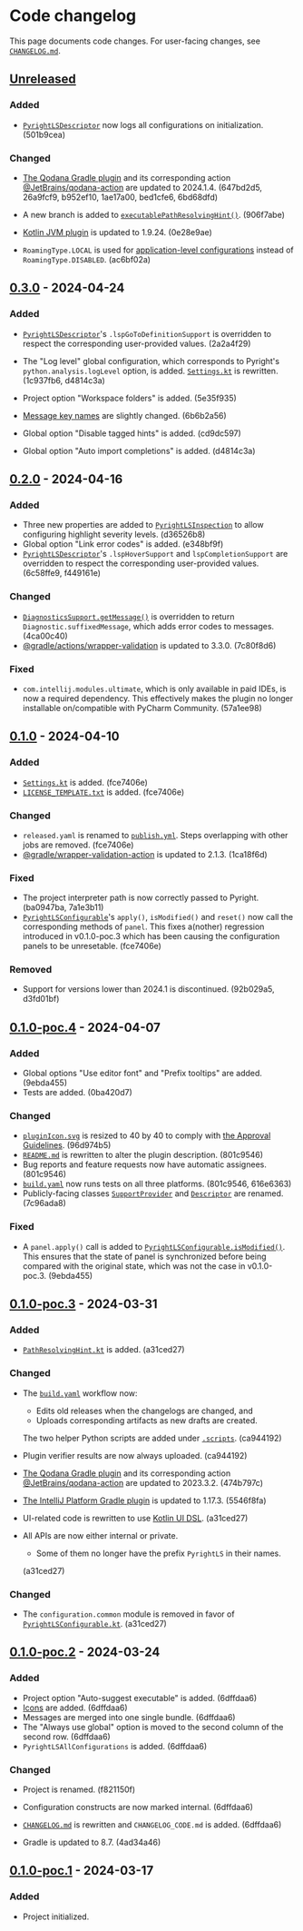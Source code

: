 <!-- Keep a Changelog guide -> https://keepachangelog.com -->

# Code changelog


This page documents code changes.
For user-facing changes, see [`CHANGELOG.md`][_-1].


  [_-1]: ./CHANGELOG.md


## [Unreleased]

### Added

* [`PyrightLSDescriptor`][40-1] now logs all configurations on initialization.
  (501b9cea)

### Changed

* [The Qodana Gradle plugin][40-2] and its corresponding action
  [@JetBrains/qodana-action][40-3] are updated to 2024.1.4.
  (647bd2d5, 26a9fcf9, b952ef10, 1ae17a00, bed1cfe6, 6bd68dfd)
* A new branch is added to [`executablePathResolvingHint()`][40-4]. (906f7abe)
* [Kotlin JVM plugin][40-5] is updated to 1.9.24. (0e28e9ae)
* `RoamingType.LOCAL` is used for [application-level configurations][40-6]
  instead of `RoamingType.DISABLED`. (ac6bf02a)


  [40-1]: https://github.com/InSyncWithFoo/pyright-langserver-for-pycharm/blob/501b9cea/src/main/kotlin/com/insyncwithfoo/pyrightls/server/PyrightLSDescriptor.kt
  [40-2]: https://plugins.gradle.org/plugin/org.jetbrains.qodana
  [40-3]: https://github.com/JetBrains/qodana-action
  [40-4]: https://github.com/InSyncWithFoo/pyright-for-pycharm/blob/906f7abe/src/main/kotlin/com/insyncwithfoo/pyright/configuration/PathResolvingHint.kt
  [40-5]: https://plugins.gradle.org/plugin/org.jetbrains.kotlin.jvm
  [40-6]: https://github.com/InSyncWithFoo/pyright-langserver-for-pycharm/blob/ac6bf02a/src/main/kotlin/com/insyncwithfoo/pyrightls/configuration/application/ConfigurationService.kt


## [0.3.0] - 2024-04-24

### Added

* [`PyrightLSDescriptor`][30-1]'s `.lspGoToDefinitionSupport`
  is overridden to respect the corresponding user-provided values. (2a2a4f29)
* The "Log level" global configuration, which corresponds to
  Pyright's `python.analysis.logLevel` option, is added.
  [`Settings.kt`][30-2] is rewritten.
  (1c937fb6, d4814c3a)
* Project option "Workspace folders" is added. (5e35f935)
* [Message key names][30-3] are slightly changed. (6b6b2a56)
* Global option "Disable tagged hints" is added. (cd9dc597)
* Global option "Auto import completions" is added. (d4814c3a)


  [30-1]: https://github.com/InSyncWithFoo/pyright-langserver-for-pycharm/blob/2a2a4f29/src/main/kotlin/com/insyncwithfoo/pyrightls/server/PyrightLSDescriptor.kt
  [30-2]: https://github.com/InSyncWithFoo/pyright-langserver-for-pycharm/blob/d4814c3a/src/main/kotlin/com/insyncwithfoo/pyrightls/server/Settings.kt
  [30-3]: https://github.com/InSyncWithFoo/pyright-langserver-for-pycharm/blob/6b6b2a56/src/main/resources/messages/pyrightls.properties


## [0.2.0] - 2024-04-16

### Added

* Three new properties are added to [`PyrightLSInspection`][20-1]
  to allow configuring highlight severity levels. (d36526b8)
* Global option "Link error codes" is added. (e348bf9f)
* [`PyrightLSDescriptor`][20-2]'s `.lspHoverSupport` and `lspCompletionSupport`
  are overridden to respect the corresponding user-provided values.
  (6c58ffe9, f449161e)

### Changed

* [`DiagnosticsSupport.getMessage()`][20-3] is overridden
  to return `Diagnostic.suffixedMessage`, which adds error codes to messages.
  (4ca00c40)
* [@gradle/actions/wrapper-validation][20-4] is updated to 3.3.0. (7c80f8d6)

### Fixed

* `com.intellij.modules.ultimate`, which is only available in paid IDEs,
  is now a required dependency. This effectively makes the plugin
  no longer installable on/compatible with PyCharm Community. (57a1ee98)


  [20-1]: https://github.com/InSyncWithFoo/pyright-langserver-for-pycharm/blob/e348bf9f/src/main/kotlin/com/insyncwithfoo/pyrightls/PyrightLSInspection.kt
  [20-2]: https://github.com/InSyncWithFoo/pyright-langserver-for-pycharm/blob/f449161e/src/main/kotlin/com/insyncwithfoo/pyrightls/server/PyrightLSDescriptor.kt
  [20-3]: https://github.com/InSyncWithFoo/pyright-langserver-for-pycharm/blob/4ca00c40/src/main/kotlin/com/insyncwithfoo/pyrightls/server/DiagnosticsSupport.kt
  [20-4]: https://github.com/gradle/actions/wrapper-validation


## [0.1.0] - 2024-04-10

### Added

* [`Settings.kt`][10-1] is added. (fce7406e)
* [`LICENSE_TEMPLATE.txt`][10-2] is added. (fce7406e)

### Changed

* `released.yaml` is renamed to [`publish.yml`][10-3].
  Steps overlapping with other jobs are removed. (fce7406e)
* [@gradle/wrapper-validation-action][10-4] is updated to 2.1.3. (1ca18f6d)

### Fixed

* The project interpreter path is now correctly passed to Pyright.
  (ba0947ba, 7a1e3b11)
* [`PyrightLSConfigurable`][10-5]'s `apply()`, `isModified()` and `reset()`
  now call the corresponding methods of `panel`.
  This fixes a(nother) regression introduced in v0.1.0-poc.3
  which has been causing the configuration panels to be unresetable. (fce7406e)

### Removed

* Support for versions lower than 2024.1 is discontinued. (92b029a5, d3fd01bf)


  [10-1]: https://github.com/InSyncWithFoo/pyright-langserver-for-pycharm/blob/7a1e3b11/src/main/kotlin/com/insyncwithfoo/pyrightls/server/Settings.kt
  [10-2]: https://github.com/InSyncWithFoo/pyright-langserver-for-pycharm/blob/fce7406e/LICENSE_TEMPLATE.txt
  [10-3]: https://github.com/InSyncWithFoo/pyright-langserver-for-pycharm/blob/fce7406e/.github/workflows/publish.yaml
  [10-4]: https://github.com/gradle/wrapper-validation-action
  [10-5]: https://github.com/InSyncWithFoo/pyright-langserver-for-pycharm/blob/fce7406e/src/main/kotlin/com/insyncwithfoo/pyrightls/configuration/PyrightLSConfigurable.kt


## [0.1.0-poc.4] - 2024-04-07

### Added

* Global options "Use editor font" and "Prefix tooltips" are added. (9ebda455)
* Tests are added. (0ba420d7)

### Changed

* [`pluginIcon.svg`][4-1] is resized to 40 by 40 to comply with
  [the Approval Guidelines][4-2]. (96d974b5)
* [`README.md`][4-3] is rewritten to alter the plugin description. (801c9546)
* Bug reports and feature requests now have automatic assignees. (801c9546)
* [`build.yaml`][4-4] now runs tests on all three platforms.
  (801c9546, 616e6363)
* Publicly-facing classes [`SupportProvider`][4-5] and [`Descriptor`][4-6]
  are renamed. (7c96ada8)

### Fixed

* A `panel.apply()` call is added to
  [`PyrightLSConfigurable.isModified()`][4-7].
  This ensures that the state of panel is synchronized
  before being compared with the original state,
  which was not the case in v0.1.0-poc.3. (9ebda455)


  [4-1]: https://github.com/InSyncWithFoo/pyright-langserver-for-pycharm/blob/96d974b5/src/main/resources/META-INF/pluginIcon.svg
  [4-2]: https://plugins.jetbrains.com/legal/approval-guidelines
  [4-3]: https://github.com/InSyncWithFoo/pyright-langserver-for-pycharm/blob/801c9546/README.md
  [4-4]: https://github.com/InSyncWithFoo/pyright-langserver-for-pycharm/blob/616e6363/.github/workflows/build.yaml
  [4-5]: https://github.com/InSyncWithFoo/pyright-langserver-for-pycharm/blob/7c96ada8/src/main/kotlin/com/insyncwithfoo/pyrightls/server/PyrightLSSupportProvider.kt
  [4-6]: https://github.com/InSyncWithFoo/pyright-langserver-for-pycharm/blob/7c96ada8/src/main/kotlin/com/insyncwithfoo/pyrightls/server/PyrightLSDescriptor.kt
  [4-7]: https://github.com/InSyncWithFoo/pyright-langserver-for-pycharm/blob/9ebda455/src/main/kotlin/com/insyncwithfoo/pyrightls/configuration/PyrightLSConfigurable.kt


## [0.1.0-poc.3] - 2024-03-31

### Added

* [`PathResolvingHint.kt`][3-1] is added. (a31ced27)

### Changed

* The [`build.yaml`][3-2] workflow now:
  * Edits old releases when the changelogs are changed, and
  * Uploads corresponding artifacts as new drafts are created.
  
  The two helper Python scripts are added under [`.scripts`][3-3].
  (ca944192)

* Plugin verifier results are now always uploaded. (ca944192)
* [The Qodana Gradle plugin][3-4] and its corresponding action
  [@JetBrains/qodana-action][3-5] are updated to 2023.3.2. (474b797c)
* [The IntelliJ Platform Gradle plugin][3-6] is updated to 1.17.3. (5546f8fa)
* UI-related code is rewritten to use [Kotlin UI DSL][3-7]. (a31ced27)
* All APIs are now either internal or private.
  * Some of them no longer have the prefix `PyrightLS` in their names.
  
  (a31ced27)

### Changed

* The `configuration.common` module is removed
  in favor of [`PyrightLSConfigurable.kt`][3-8]. (a31ced27)


  [3-1]: https://github.com/InSyncWithFoo/pyright-langserver-for-pycharm/blob/a31ced27/src/main/kotlin/com/insyncwithfoo/pyrightls/configuration/PathResolvingHint.kt
  [3-2]: https://github.com/InSyncWithFoo/pyright-langserver-for-pycharm/blob/ca944192/.github/workflows/build.yaml
  [3-3]: https://github.com/InSyncWithFoo/pyright-langserver-for-pycharm/blob/ca944192/.scripts/
  [3-4]: https://plugins.gradle.org/plugin/org.jetbrains.qodana
  [3-5]: https://github.com/JetBrains/qodana-action
  [3-6]: https://github.com/JetBrains/intellij-platform-gradle-plugin
  [3-7]: https://plugins.jetbrains.com/docs/intellij/kotlin-ui-dsl-version-2.html
  [3-8]: https://github.com/InSyncWithFoo/pyright-langserver-for-pycharm/blob/a31ced27/src/main/kotlin/com/insyncwithfoo/pyrightls/configuration/PyrightLSConfigurable.kt


## [0.1.0-poc.2] - 2024-03-24

### Added

* Project option "Auto-suggest executable" is added. (6dffdaa6)
* [Icons][2-1] are added. (6dffdaa6)
* Messages are merged into one single bundle. (6dffdaa6)
* The "Always use global" option is moved to
  the second column of the second row. (6dffdaa6)
* `PyrightLSAllConfigurations` is added. (6dffdaa6)

### Changed

* Project is renamed. (f821150f)
* Configuration constructs are now marked internal. (6dffdaa6)
* [`CHANGELOG.md`][2-2] is rewritten and
  `CHANGELOG_CODE.md` is added. (6dffdaa6)
* Gradle is updated to 8.7. (4ad34a46)


  [2-1]: https://github.com/InSyncWithFoo/pyright-langserver-for-pycharm/tree/6dffdaa6/src/main/resources/icons
  [2-2]: https://github.com/InSyncWithFoo/pyright-langserver-for-pycharm/tree/6dffdaa6/CHANGELOG.md


## [0.1.0-poc.1] - 2024-03-17

### Added

* Project initialized.


  [Unreleased]: https://github.com/InSyncWithFoo/pyright-langserver-for-pycharm/compare/v0.3.0..HEAD
  [0.3.0]: https://github.com/InSyncWithFoo/pyright-langserver-for-pycharm/compare/v0.2.0..v0.3.0
  [0.2.0]: https://github.com/InSyncWithFoo/pyright-langserver-for-pycharm/compare/v0.1.0..v0.2.0
  [0.1.0]: https://github.com/InSyncWithFoo/pyright-langserver-for-pycharm/compare/v0.1.0-poc.4..v0.1.0
  [0.1.0-poc.4]: https://github.com/InSyncWithFoo/pyright-langserver-for-pycharm/compare/v0.1.0-poc.3..v0.1.0-poc.4
  [0.1.0-poc.3]: https://github.com/InSyncWithFoo/pyright-langserver-for-pycharm/compare/v0.1.0-poc.2..v0.1.0-poc.3
  [0.1.0-poc.2]: https://github.com/InSyncWithFoo/pyright-langserver-for-pycharm/compare/v0.1.0-poc.1..v0.1.0-poc.2
  [0.1.0-poc.1]: https://github.com/InSyncWithFoo/pyright-langserver-for-pycharm/commits

